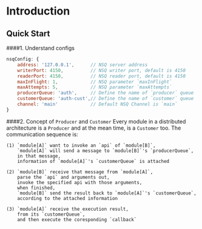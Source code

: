 Introduction
============


Quick Start
-----------
####1. Understand configs
```javascript
nsqConfig: {
	address: '127.0.0.1', 	   // NSQ server address
	writerPort: 4150,          // NSQ writer port, default is 4150
	readerPort: 4150,          // NSQ reader port, default is 4150
	maxInFlight: 1,            // NSQ parameter `maxInFlight`
	maxAttempts: 5,            // NSQ parameter `maxAttempts`
	producerQueue: 'auth',     // Define the name of `producer` queue
	customerQueue: 'auth-cust',// Define the name of `customer` queue
	channel: 'main'            // Default NSQ Channel is `main`
}
```

####2. Concept of `Producer` and `Customer`
Every module in a distributed architecture is a `Producer` and at the mean time, is a `Customer` too. The communication sequence is:
```
(1) `module[A]` want to invoke an `api` of `module[B]`, 
    `module[A]` will send a message to `module[B]`'s `producerQueue`, 
    in that message, 
    information of `module[A]`'s `customerQueue` is attached

(2) `module[B]` receive that message from `module[A]`, 
    parse the `api` and arguments out, 
    invoke the specified api with those arguments, 
    when finished, 
    `module[B]` send the result back to `module[A]`'s `customerQueue`,
    according to the attached information

(3) `module[A]` receive the execution result,
    from its `customerQueue`,
    and then execute the coresponding `callback`
```

